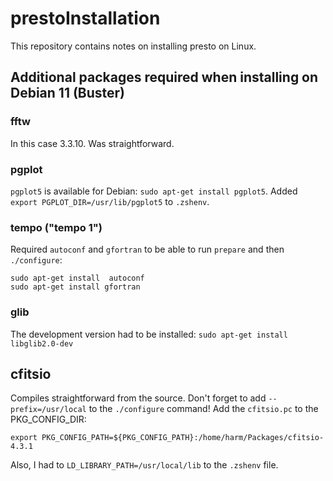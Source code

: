 # prestoInstallation

This repository contains notes on installing presto on Linux.

## Additional packages required when installing on Debian 11 (Buster)

### fftw
In this case 3.3.10. Was straightforward.

### pgplot
`pgplot5` is available for Debian: `sudo apt-get install pgplot5`.
Added `export PGPLOT_DIR=/usr/lib/pgplot5` to `.zshenv`.

### tempo ("tempo 1")
Required `autoconf` and `gfortran` to be able to run `prepare` and then `./configure`:
```
sudo apt-get install  autoconf 
sudo apt-get install gfortran
```

### glib

The development version had to be installed:
`sudo apt-get install libglib2.0-dev`

## cfitsio

Compiles straightforward from the source. Don't forget to add `--prefix=/usr/local` to the `./configure` command!
Add the `cfitsio.pc` to the PKG_CONFIG_DIR:
```
export PKG_CONFIG_PATH=${PKG_CONFIG_PATH}:/home/harm/Packages/cfitsio-4.3.1
```
Also, I had to `LD_LIBRARY_PATH=/usr/local/lib` to the `.zshenv` file.

